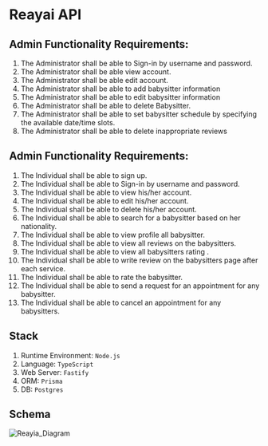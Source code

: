 # Reayai API

## Admin Functionality Requirements:
1. The Administrator shall be able to Sign-in by username and password. 
2. The Administrator shall be able view account.
3. The Administrator shall be able edit account.
4. The Administrator shall be able to add babysitter information 
5. The Administrator shall be able to edit babysitter information
6. The Administrator shall be able to delete Babysitter.  
7. The Administrator shall be able to set babysitter schedule by specifying the available date/time slots.
8. The Administrator shall be able to delete inappropriate reviews
## Admin Functionality Requirements:
1.	The Individual shall be able to sign up. 
2.	The Individual shall be able to Sign-in by username and password.
3.	The Individual shall be able to view his/her account. 
4.	The Individual shall be able to edit his/her account. 
5.	The Individual shall be able to delete his/her account. 
6.	The Individual shall be able to search for a babysitter based on her nationality. 
7.	The Individual shall be able to view profile all babysitter. 
8.	The Individual shall be able to view all reviews on the babysitters. 
9.	The Individual shall be able to view all babysitters rating . 
10.	The Individual shall be able to write review on the babysitters page after each service.
11.	The Individual shall be able to rate the babysitter. 
12.	The Individual shall be able to send a request for an appointment for any babysitter.
13.	The Individual shall be able to cancel an appointment for any babysitters. 


## Stack
1. Runtime Environment: `Node.js`
2. Language: `TypeScript`
3. Web Server: `Fastify`
4. ORM: `Prisma`
5. DB: `Postgres`

## Schema 
![Reayia_Diagram](https://user-images.githubusercontent.com/49132323/175804071-5e73f663-1ebb-4454-b521-1b570842b88f.jpg)
